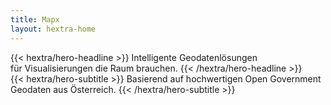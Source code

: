```yaml
---
title: Mapx
layout: hextra-home
---
```


<div class="hx-mt-6 hx-mb-6">
{{< hextra/hero-headline >}}
  Intelligente Geodatenlösungen &nbsp;<br class="sm:hx-block hx-hidden" /> für Visualisierungen die Raum brauchen.
{{< /hextra/hero-headline >}}
</div>

<div class="hx-mb-12">
{{< hextra/hero-subtitle >}}
  Basierend auf hochwertigen Open Government Geodaten aus Österreich.
{{< /hextra/hero-subtitle >}}
</div>
